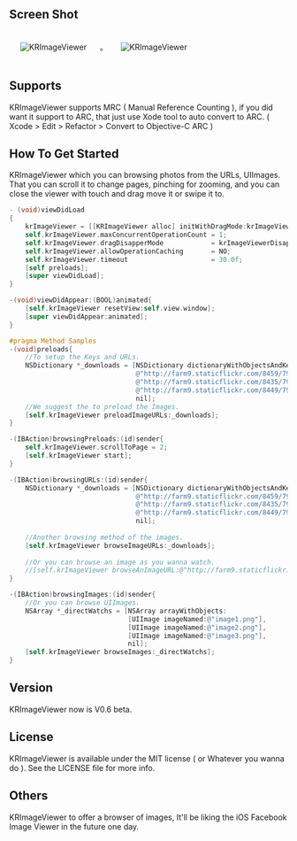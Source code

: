 ## Screen Shot

<img src="https://dl.dropbox.com/u/83663874/GitHubs/KRImageViewer-1.png" alt="KRImageViewer" title="KRImageViewer" style="margin: 20px;" class="center" />
。
<img src="https://dl.dropbox.com/u/83663874/GitHubs/KRImageViewer-2.png" alt="KRImageViewer" title="KRImageViewer" style="margin: 20px;" class="center" />

## Supports

KRImageViewer supports MRC ( Manual Reference Counting ), if you did want it support to ARC, that just use Xode tool to auto convert to ARC. ( Xcode > Edit > Refactor > Convert to Objective-C ARC )

## How To Get Started

KRImageViewer which you can browsing photos from the URLs, UIImages. That you can scroll it to change pages, pinching for zooming, and you can close the viewer with touch and drag move it or swipe it to. 

``` objective-c
- (void)viewDidLoad
{
    krImageViewer = [[KRImageViewer alloc] initWithDragMode:krImageViewerModeOfTopToBottom];
    self.krImageViewer.maxConcurrentOperationCount = 1;
    self.krImageViewer.dragDisapperMode            = krImageViewerDisapperAfterMiddle;
    self.krImageViewer.allowOperationCaching       = NO;
    self.krImageViewer.timeout                     = 30.0f;
    [self preloads];
    [super viewDidLoad];
}

-(void)viewDidAppear:(BOOL)animated{
    [self.krImageViewer resetView:self.view.window];
    [super viewDidAppear:animated];
}

#pragma Method Samples
-(void)preloads{
    //To setup the Keys and URLs.
    NSDictionary *_downloads = [NSDictionary dictionaryWithObjectsAndKeys:
                                @"http://farm9.staticflickr.com/8459/7945134514_e5a779ee5f_s.jpg", @"1",
                                @"http://farm9.staticflickr.com/8435/7944303392_a856d79802_s.jpg", @"2",
                                @"http://farm9.staticflickr.com/8449/7943919662_67f7345f8b_s.jpg", @"3",
                                nil];
    //We suggest the to preload the Images.
    [self.krImageViewer preloadImageURLs:_downloads];
}

-(IBAction)browsingPreloads:(id)sender{
    self.krImageViewer.scrollToPage = 2;
    [self.krImageViewer start];
}

-(IBAction)browsingURLs:(id)sender{
    NSDictionary *_downloads = [NSDictionary dictionaryWithObjectsAndKeys:
                                @"http://farm9.staticflickr.com/8459/7945134514_e5a779ee5f_s.jpg", @"1",
                                @"http://farm9.staticflickr.com/8435/7944303392_a856d79802_s.jpg", @"2",
                                @"http://farm9.staticflickr.com/8449/7943919662_67f7345f8b_s.jpg", @"3",
                                nil];
    
    //Another browsing method of the images.
    [self.krImageViewer browseImageURLs:_downloads];
    
    //Or you can browse an image as you wanna watch.
    //[self.krImageViewer browseAnImageURL:@"http://farm9.staticflickr.com/8449/7943919662_67f7345f8b_s.jpg"];
}

-(IBAction)browsingImages:(id)sender{
    //Or you can browse UIImages.
    NSArray *_directWatchs = [NSArray arrayWithObjects:
                              [UIImage imageNamed:@"image1.png"],
                              [UIImage imageNamed:@"image2.png"],
                              [UIImage imageNamed:@"image3.png"],
                              nil];
    [self.krImageViewer browseImages:_directWatchs];
}
```

## Version

KRImageViewer now is V0.6 beta.

## License

KRImageViewer is available under the MIT license ( or Whatever you wanna do ). See the LICENSE file for more info.

## Others

KRImageViewer to offer a browser of images, It'll be liking the iOS Facebook Image Viewer in the future one day.
